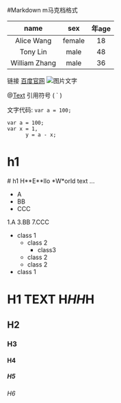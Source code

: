 #Markdown m马克档格式

| name  |  sex  | 年age |
|:-------:|:-----:|:-----:|
| Alice Wang | female  | 18 |
|Tony Lin| male| 48 |
| William Zhang | male | 36 |

链接
<a></a>
[百度官网](https://www.baidu.com)
![图片文字](http://img01.taopic.com/141114/318762-1411140S63574.jpg)

@[Text](https:///127.0.0.1)
引用符号 ( ` )

文字代码: ` var a = 100; `

```
var a = 100;
var x = 1,
      y = a - x;
 ```


<h1>h1</h1>
# h1
H**E**llo *W*orld text ...




* A
* BB
* CCC

1.A
3.BB
7.CCC

* class 1
    * class 2
        * class3
    * class 2
    * class 2
* class 1

# H1 TEXT H*HH*H
## H2
### H3
#### H4
##### H5
###### H6
